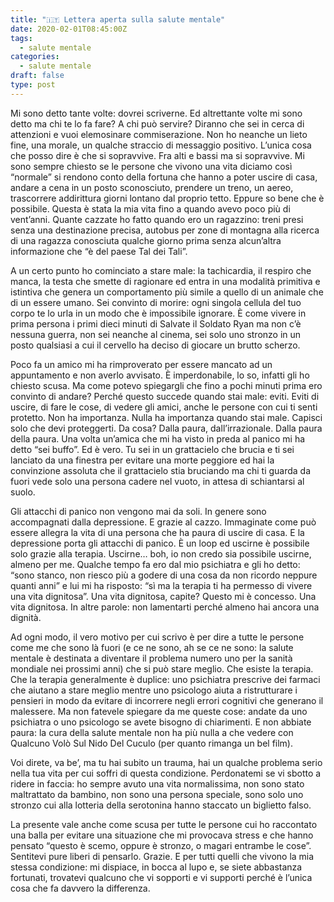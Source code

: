 ```yaml
---
title: "🇮🇹 Lettera aperta sulla salute mentale"
date: 2020-02-01T08:45:00Z
tags:
  - salute mentale
categories:
  - salute mentale
draft: false
type: post
---
```


Mi sono detto tante volte: dovrei scriverne. Ed altrettante volte mi sono detto
ma chi te lo fa fare? A chi può servire? Diranno che sei in cerca di attenzioni
e vuoi elemosinare commiserazione. Non ho neanche un lieto fine, una morale, un
qualche straccio di messaggio positivo. L’unica cosa che posso dire è che si
sopravvive. Fra alti e bassi ma si sopravvive. Mi sono sempre chiesto se le
persone che vivono una vita diciamo così “normale” si rendono conto della
fortuna che hanno a poter uscire di casa, andare a cena in un posto sconosciuto,
prendere un treno, un aereo, trascorrere addirittura giorni lontano dal proprio
tetto. Eppure so bene che è possibile. Questa è stata la mia vita fino a quando
avevo poco più di vent’anni. Quante cazzate ho fatto quando ero un ragazzino:
treni presi senza una destinazione precisa, autobus per zone di montagna alla
ricerca di una ragazza conosciuta qualche giorno prima senza alcun’altra
informazione che “è del paese Tal dei Tali”.

A un certo punto ho cominciato a stare male: la tachicardia, il respiro che
manca, la testa che smette di ragionare ed entra in una modalità primitiva e
istintiva che genera un comportamento più simile a quello di un animale che di
un essere umano. Sei convinto di morire: ogni singola cellula del tuo corpo te
lo urla in un modo che è impossibile ignorare. È come vivere in prima persona i
primi dieci minuti di Salvate il Soldato Ryan ma non c’è nessuna guerra, non sei
neanche al cinema, sei solo uno stronzo in un posto qualsiasi a cui il cervello
ha deciso di giocare un brutto scherzo.

Poco fa un amico mi ha rimproverato per essere mancato ad un appuntamento e non
averlo avvisato. È imperdonabile, lo so, infatti gli ho chiesto scusa. Ma come
potevo spiegargli che fino a pochi minuti prima ero convinto di andare? Perché
questo succede quando stai male: eviti. Eviti di uscire, di fare le cose, di
vedere gli amici, anche le persone con cui ti senti protetto. Non ha importanza.
Nulla ha importanza quando stai male. Capisci solo che devi proteggerti. Da
cosa? Dalla paura, dall’irrazionale. Dalla paura della paura. Una volta un’amica
che mi ha visto in preda al panico mi ha detto “sei buffo”. Ed è vero. Tu sei in
un grattacielo che brucia e ti sei lanciato da una finestra per evitare una
morte peggiore ed hai la convinzione assoluta che il grattacielo stia bruciando
ma chi ti guarda da fuori vede solo una persona cadere nel vuoto, in attesa di
schiantarsi al suolo.

Gli attacchi di panico non vengono mai da soli. In genere sono accompagnati
dalla depressione. E grazie al cazzo. Immaginate come può essere allegra la vita
di una persona che ha paura di uscire di casa. E la depressione porta gli
attacchi di panico. È un loop ed uscirne è possibile solo grazie alla terapia.
Uscirne… boh, io non credo sia possibile uscirne, almeno per me. Qualche tempo
fa ero dal mio psichiatra e gli ho detto: “sono stanco, non riesco più a godere
di una cosa da non ricordo neppure quanti anni” e lui mi ha risposto: “sì ma la
terapia ti ha permesso di vivere una vita dignitosa”. Una vita dignitosa,
capite? Questo mi è concesso. Una vita dignitosa. In altre parole: non
lamentarti perché almeno hai ancora una dignità.

Ad ogni modo, il vero motivo per cui scrivo è per dire a tutte le persone come
me che sono là fuori (e ce ne sono, ah se ce ne sono: la salute mentale è
destinata a diventare il problema numero uno per la sanità mondiale nei prossimi
anni) che si può stare meglio. Che esiste la terapia. Che la terapia
generalmente è duplice: uno psichiatra prescrive dei farmaci che aiutano a stare
meglio mentre uno psicologo aiuta a ristrutturare i pensieri in modo da evitare
di incorrere negli errori cognitivi che generano il malessere. Ma non fatevele
spiegare da me queste cose: andate da uno psichiatra o uno psicologo se avete
bisogno di chiarimenti. E non abbiate paura: la cura della salute mentale non ha
più nulla a che vedere con Qualcuno Volò Sul Nido Del Cuculo (per quanto rimanga
un bel film).

Voi direte, va be’, ma tu hai subito un trauma, hai un qualche problema serio
nella tua vita per cui soffri di questa condizione. Perdonatemi se vi sbotto a
ridere in faccia: ho sempre avuto una vita normalissima, non sono stato
maltrattato da bambino, non sono una persona speciale, sono solo uno stronzo cui
alla lotteria della serotonina hanno staccato un biglietto falso.

La presente vale anche come scusa per tutte le persone cui ho raccontato una
balla per evitare una situazione che mi provocava stress e che hanno pensato
“questo è scemo, oppure è stronzo, o magari entrambe le cose”. Sentitevi pure
liberi di pensarlo. Grazie. E per tutti quelli che vivono la mia stessa
condizione: mi dispiace, in bocca al lupo e, se siete abbastanza fortunati,
trovatevi qualcuno che vi sopporti e vi supporti perché è l’unica cosa che fa
davvero la differenza.
